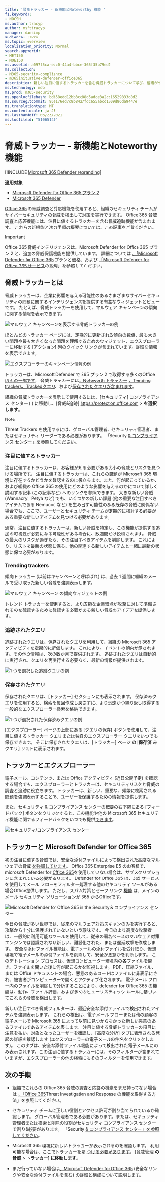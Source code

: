```yaml
---
title: '脅威トラッカー - 新機能とNoteworthy 機能 '
f1.keywords:
- NOCSH
ms.author: tracyp
author: msfttracyp
manager: dansimp
audience: ITPro
ms.topic: overview
localization_priority: Normal
search.appverid:
- MET150
- MOE150
ms.assetid: a097f5ca-eac0-44a4-bbce-365f35b79ed1
ms.collection:
- M365-security-compliance
- m365initiative-defender-office365
description: 新しい注目に値するトラッカーを含む脅威トラッカーについて学び、組織がセキュリティ上の懸念事項を引き受けるのに役立ちます。
ms.technology: mdo
ms.prod: m365-security
ms.openlocfilehash: bd658edd12bb3cc88d5adce3a2cd16529833d8d2
ms.sourcegitcommit: 956176ed7c8b8427fdc655abcd1709d86da9447e
ms.translationtype: MT
ms.contentlocale: ja-JP
ms.lasthandoff: 03/23/2021
ms.locfileid: "51065140"
---
```

# <a name="threat-trackers---new-and-noteworthy"></a>脅威トラッカー - 新機能とNoteworthy 機能 

[!INCLUDE [Microsoft 365 Defender rebranding](../includes/microsoft-defender-for-office.md)]

**適用対象**
- [Microsoft Defender for Office 365 プラン 2](defender-for-office-365.md)
- [Microsoft 365 Defender](../defender/microsoft-365-defender.md)

[Office 365](office-365-ti.md) の脅威調査と対応機能を使用すると、組織のセキュリティ チームがサイバーセキュリティの脅威を検出して対策を実行できます。 Office 365 脅威調査と応答機能には、注目に値するトラッカーを含む脅威追跡機能が含まれます。 これらの新機能と次の手順の概要については、この記事をご覧ください。

> [!IMPORTANT]
> Office 365 脅威インテリジェンスは、Microsoft Defender for Office 365 プラン 2 と、追加の脅威保護機能を提供しています。 詳細については [、「Microsoft Defender for Office 365](https://products.office.com/exchange/advance-threat-protection) プランと価格」および [「Microsoft Defender for Office 365 サービス](/office365/servicedescriptions/office-365-advanced-threat-protection-service-description)の説明」を参照してください。

## <a name="what-are-threat-trackers"></a>脅威トラッカーとは

脅威トラッカーは、企業に影響を与える可能性のあるさまざまなサイバーセキュリティの問題に関するインテリジェンスを提供する有益なウィジェットとビューです。 たとえば、脅威トラッカーを使用して、マルウェア キャンペーンの傾向に関する情報を表示できます。

![マルウェア キャンペーンを表示する脅威トラッカーの例](../../media/a883b5ac-8e2b-469a-90e0-f8ad39bb63b7.png)

ほとんどのトラッカー ページには、定期的に更新される傾向の数値、最も大きい問題や最も大きくなった問題を理解するためのウィジェット、エクスプローラーに移動する [アクション] 列のクイック リンクが含まれています。詳細な情報を表示できます。

![エクスプローラーのキャンペーン情報の例](../../media/e426f220-fdcb-4dd9-99a2-db97dbcf71d5.png)

トラッカーは、Microsoft Defender で 365 プラン 2 で取得する多くのOffice [ほんの一部です](office-365-ti.md)。 脅威トラッカーには[、Noteworth トラッカー](#noteworthy-trackers) [、Trending trackers、Tracked](#trending-trackers)[クエリ](#tracked-queries)、および[保存されたクエリが含まれます](#saved-queries)。

組織の脅威トラッカーを表示して使用するには、[セキュリティ] コンプライアンス センター ( ) に移動し、[脅威&追跡] <https://protection.office.com>  \> **を選択します**。

> [!NOTE]
> Threat Trackers を使用するには、グローバル管理者、セキュリティ管理者、またはセキュリティ リーダーである必要があります。 「Security [& コンプライアンス センター」を参照してください](permissions-in-the-security-and-compliance-center.md)。

### <a name="noteworthy-trackers"></a>注目に値するトラッカー

注目に値するトラッカーは、お客様が知る必要がある大小の脅威とリスクを見つける場所です。 注目に値するトラッカーは、これらの問題が Microsoft 365 環境に存在するかどうかを確認するのに役立ちます。また、何が起こっているか、および組織の Office 365 の使用にどのような影響を与えるのかについて詳しく説明する記事 (この記事など) へのリンクを参照できます。 大きな新しい脅威 (Wannacry、Petya など) でも、いくつかの新しい課題 (他の重要な注目すべきアイテムである Nemucod など) を生み出す可能性のある既存の脅威に関係ない場合でも、ここで、ユーザーとセキュリティ チームが定期的に検討する必要がある重要な新しいアイテムを見つける必要があります。

通常、注目に値するトラッカーは、新しい脅威を特定し、この機能が提供する追加の可視性が必要になる可能性がある場合に、数週間だけ投稿されます。 脅威の最大のリスクが過ぎたら、その注目すべきアイテムを削除します。 これにより、リストを最新の状態に保ち、他の関連する新しいアイテムと一緒に最新の状態に保つ必要があります。

### <a name="trending-trackers"></a>Trending trackers

傾向トラッカー (以前はキャンペーンと呼ばばれ) は、過去 1 週間に組織のメールで受け取った新しい脅威を強調表示します。

![マルウェア キャンペーン の傾向ウィジェットの例](../../media/d2ccc1a0-2a1d-4e36-99b5-6766c207772f.png)

トレンド トラッカーを使用すると、より広範な企業環境が攻撃に対して準備されるのを確認するために確認する必要がある新しい脅威のアイデアを提供します。

### <a name="tracked-queries"></a>追跡されたクエリ

追跡されたクエリは、保存されたクエリを利用して、組織の Microsoft 365 アクティビティを定期的に評価します。 これにより、イベントの傾向が示されます。その他の情報は、次の数か月で提供されます。 追跡されたクエリは自動的に実行され、クエリを再実行する必要なく、最新の情報が提供されます。

![1 つを選択した追跡クエリの例](../../media/0c556174-06eb-4ae5-b32a-5ff76b9e4f13.png)

### <a name="saved-queries"></a>保存されたクエリ

保存されたクエリは、[トラッカー] セクションにも表示されます。 保存済みクエリを使用すると、検索を毎回作成し戻さずに、より迅速かつ繰り返し取得する一般的なエクスプローラー検索を格納できます。

![1 つが選択された保存済みクエリの例](../../media/188cf3ff-58f1-41ea-81aa-76158d8f40c3.png)

[エクスプローラー] ページの上部にある [クエリの保存] ボタンを使用して、注目に値するトラッカー クエリまたは独自のエクスプローラー クエリをいつでも保存できます。 そこに保存されたクエリは、[トラッカー] ページ **の [保存済** みクエリ] リストに表示されます。

## <a name="trackers-and-explorer"></a>トラッカーとエクスプローラー

電子メール、コンテンツ、または Office アクティビティ (近日公開予定) を確認する場合でも、エクスプローラーとトラッカーは、セキュリティリスクと脅威の調査と追跡に役立ちます。 トラッカーは、新しい、重要な、頻繁に検索される問題を強調表示することで、ユーザーを保護するための情報を提供します。

また、セキュリティ & コンプライアンス センターの概要の右下隅にある [フィードバック] ボタンをクリックすると、この機能や他の Microsoft 365 セキュリティ機能に関するフィードバックをいつでも提供[できます](https://support.microsoft.com/office/a5f2fd18-b029-4257-b5a8-ae83e7768c85)。

![セキュリティ/コンプライアンス センター](../../media/86c330db-8132-4150-8475-220258fe04fb.png)

## <a name="trackers-and-microsoft-defender-for-office-365"></a>トラッカーと Microsoft Defender for Office 365

初の注目に値する脅威では、安全な添付ファイルによって検出された高度なマルウェアの脅威 [を強調しています](safe-attachments.md)。 Office 365 Enterprise E5 のお客様で、microsoft Defender for [Office 365](defender-for-office-365.md)を使用していない場合は、サブスクリプションに含まれている必要があります。 Defender for Office 365 は、365 サービスを使用してメール フローをフィルター処理する他のセキュリティ ツールがある場合Office提供します。 ただし、スパム対策とセーフ リンク [機能](safe-links.md) は、メインのメール セキュリティ ソリューションが 365 からOfficeです。

![Microsoft Defender for Office 365 in the Security & コンプライアンス センター](../../media/cee70d07-f0c1-459b-843c-2d10c253349f.png)

今日の脅威が多い世界では、従来のマルウェア対策スキャンのみを実行すると、攻撃から十分に保護されていないという意味です。 今日のより高度な攻撃者は、一般的に利用可能なツールを使用して、従来の署名ベースのマルウェア対策エンジンでは認識されない新しい、難読化された、または遅延攻撃を作成します。 安全な添付ファイル機能は、電子メールの添付ファイルを受け取り、仮想環境で電子メールの添付ファイルを削除して、安全か悪意かを判断します。 このデトレーション プロセスは、仮想コンピューター環境内の各ファイルを開き、ファイルを開いた後に何が起こるかを監視します。 PDF、圧縮ファイル、または Office ドキュメントの場合、悪意のあるコードはファイルに非表示にされ、被害者がコンピューターで開くとアクティブ化されます。 電子メール フロー内のファイルを削除して分析することにより、defender for Office 365 の機能は、動作、ファイル評価、および多くのヒューリスティック ルールに基づいてこれらの脅威を検出します。

新しい注目すべき脅威フィルターは、最近安全な添付ファイルで検出されたアイテムを強調表示します。 これらの検出は、電子メール フローまたは他の顧客の電子メールで Microsoft 365 によって以前に見つからなかった新しい悪意のあるファイルであるアイテムを表します。 注目に値する脅威トラッカーの項目に注意を払い、対象となったユーザーを確認し、[高度な分析] タブに表示される発起の詳細を確認します (エクスプローラーの電子メールの件名をクリックします)。 このタブは、安全な添付ファイル機能によって検出された電子メールにのみ表示されます。この注目に値するトラッカーには、そのフィルターが含まれていますが、エクスプローラーの他の検索にもそのフィルターを使用できます。

## <a name="next-steps"></a>次の手順

- 組織でこれらの Office 365 脅威の調査と応答の機能をまだ持ってない場合は [、「Office 365](office-365-ti.md)Threat Investigation and Response の機能を取得する方法」を参照してください。

- セキュリティ チームに正しい役割とアクセス許可が割り当てられているか確認します。 グローバル管理者である必要があります。または、セキュリティ管理者または検索と削除の役割がセキュリティ コンプライアンス センターで割り&必要があります。 「Security [& コンプライアンス センター」を参照してください](permissions-in-the-security-and-compliance-center.md)。

- Microsoft 365 環境に新しいトラッカーが表示されるのを確認します。 利用可能な場合は、ここでトラッカーを見 [つける必要があります](https://protection.office.com/)。 [脅威管理 **の脅威** \> **トラッカー] に移動します**。

- まだ行っていない場合は[、Microsoft Defender for Office 365](defender-for-office-365.md) (安全なリンクや安全な添付ファイルを含[](safe-links.md)む) の詳細と構成について[説明します](safe-attachments.md)。
